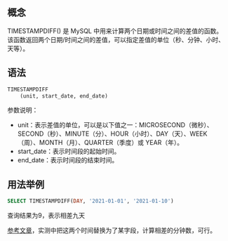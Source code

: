 ## 概念

TIMESTAMPDIFF() 是 MySQL 中用来计算两个日期或时间之间的差值的函数。该函数返回两个日期/时间之间的差值，可以指定差值的单位（秒、分钟、小时、天等）。

## 语法

```sql
TIMESTAMPDIFF
    (unit, start_date, end_date)
```

参数说明：

* unit：表示差值的单位，可以是以下值之一：MICROSECOND（微秒）、SECOND（秒）、MINUTE（分）、HOUR（小时）、DAY（天）、WEEK（周）、MONTH（月）、QUARTER（季度）或
  YEAR（年）。
* start_date：表示时间段的起始时间。
* end_date：表示时间段的结束时间。

## 用法举例

```sql
SELECT TIMESTAMPDIFF(DAY, '2021-01-01', '2021-01-10')
```

查询结果为9，表示相差九天

[参考文章](https://blog.csdn.net/monicateacat/article/details/131249593)，实测中把这两个时间替换为了某字段，计算相差的分钟数，可行。
